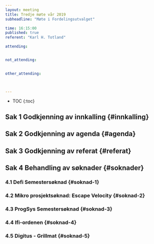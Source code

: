```yaml
---
layout: meeting
title: Tredje møte vår 2019
subheadline: "Møte i Fordelingsutvalget"

time: 16:15:00
published: true
referent: "Karl H. Totland"

attending:


not_attending:
    

other_attending:
    


---
```


* TOC
{:toc}


## Sak 1 Godkjenning av innkalling {#innkalling}

## Sak 2 Godkjenning av agenda {#agenda}

## Sak 3 Godkjenning av referat {#referat}

## Sak 4 Behandling av søknader {#soknader}

### 4.1 Defi Semestersøknad  {#soknad-1}

### 4.2 Mikro prosjektsøknad: Escape Velocity  {#soknad-2}

### 4.3 ProgSys Semestersøknad  {#soknad-3}

### 4.4 Ifi-ordenen {#soknad-4}

### 4.5 Digitus - Grillmat {#soknad-5}


